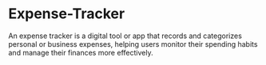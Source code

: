 # Expense-Tracker
An expense tracker is a digital tool or app that records and categorizes personal or business expenses, helping users monitor their spending habits and manage their finances more effectively.

